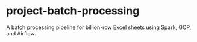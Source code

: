 # project-batch-processing
A batch processing pipeline for billion-row Excel sheets using Spark, GCP, and Airflow.
